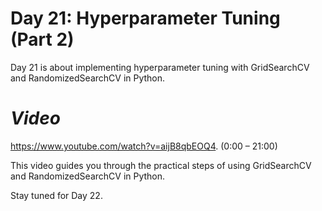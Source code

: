 # **Day 21:  Hyperparameter Tuning (Part 2)**

Day 21 is about implementing hyperparameter tuning with GridSearchCV and RandomizedSearchCV in Python. 

# *Video*

https://www.youtube.com/watch?v=aijB8qbEOQ4. (0:00 – 21:00)

This video guides you through the practical steps of using GridSearchCV and RandomizedSearchCV in Python.

Stay tuned for Day 22. 

